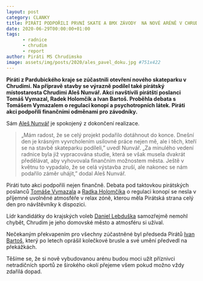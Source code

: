 ```yaml
---
layout: post
category: CLANKY
title: PIRÁTI PODPOŘILI PRVNÍ SKATE A BMX ZÁVODY  NA NOVÉ ARÉNĚ V CHRUDIMI
date: 2020-06-29T00:00:00+01:00
tags: 
      - radnice
      - chrudim
      - report
author: Piráti MS Chrudimsko
image: assets/img/posts/2020/ales_pavel_doku.jpg #751x422
---
```


**Piráti z Pardubického kraje se zúčastnili otevření nového skateparku v Chrudimi. Na přípravě stavby se výrazně podílel také pirátský místostarosta Chrudimi Aleš Nunvář. Akci navštívili pirátští poslanci Tomáš Vymazal, Radek Holomčík a Ivan Bartoš. Proběhla debata s Tomášem Vymazalem o regulaci konopí a psychotropních látek. Piráti akci podpořili finančními odměnami pro závodníky.**

 Sám [Aleš Nunvář](https://pardubicky.pirati.cz/lide/ales-nunvar/) je spokojený z dokončení realizace.
>„Mám radost, že se celý projekt podařilo dotáhnout do konce. Dnešní den je krásným vyvrcholením usilovné práce nejen mě, ale i těch, kteří se na stavbě skateparku podíleli,” uvedl Nunvář. „Za minulého vedení radnice byla již vypracována studie, která se však musela dvakrát předělávat, aby vyhovovala finančním možnostem města. Ještě v květnu to vypadalo, že se celá výstavba zruší, ale nakonec se nám podařilo záměr uhájit,” dodal Aleš Nunvář.

Piráti tuto akci podpořili nejen finančně. Debata pod taktovkou pirátských poslanců [Tomáše Vymazala](https://www.psp.cz/sqw/detail.sqw?id=6489) a [Radka Holomčíka](https://www.psp.cz/sqw/detail.sqw?id=6454) o regulaci konopí se nesla v příjemné uvolněné atmosféře v relax zóně, kterou měla Pirátská strana celý den pro návštěvníky k dispozici. 

Lídr kandidátky do krajských voleb [Daniel Lebduška](https://www.pirati.cz/lide/daniel-lebduska/) samozřejmě nemohl chybět,  Chrudim je jeho domovské město a atmosféru si užíval.

Nečekaným překvapením pro všechny zúčastněné byl předseda Pirátů [Ivan Bartoš](https://www.psp.cz/sqw/detail.sqw?id=6433), který po letech oprášil kolečkové brusle a své umění předvedl na překážkách. 

Těšíme se, že si nově vybudovanou arénu budou moci užít příznivci netradičních sportů ze širokého okolí přejeme všem pokud možno vždy zdařilá dopad. 
